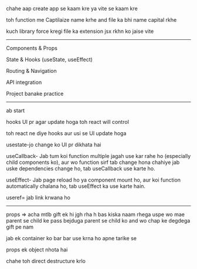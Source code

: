 chahe aap create app se kaam kre ya vite se kaam kre


toh function me Captilaize name krhe and file ka bhi name capital rkhe

kuch library force kregi file ka extension jsx rkhn ko jaise vite



----------------------------------------------------------------
Components & Props

State & Hooks (useState, useEffect)

Routing & Navigation

API integration

Project banake practice

--------------------------------------------------------------------


ab start  

hooks UI pr agar update hoga toh react will control

toh react ne diye hooks aur usi se UI update hoga


usestate-jo change ko UI pr dikhata hai

useCallback- Jab tum koi function multiple jagah use kar rahe ho (especially child components ko), aur wo function sirf tab change hona chahiye jab uske dependencies change ho, tab useCallback use karte ho.

useEffect- Jab page reload ho ya component mount ho, aur koi function automatically chalana ho, tab useEffect ka use karte hain.

useref= jab link krwana ho 


--------------------------------------------------
props =>    acha mtlb gift ek hi jgh rha h bas kiska naam rhega uspe wo mae parent se child ke pass bejduga parent se child ko and wo chap ke degdega gift pe nam

jab ek container ko bar bar use krna ho apne tarike se

props ek object nhota hai

chahe toh direct destructure krlo